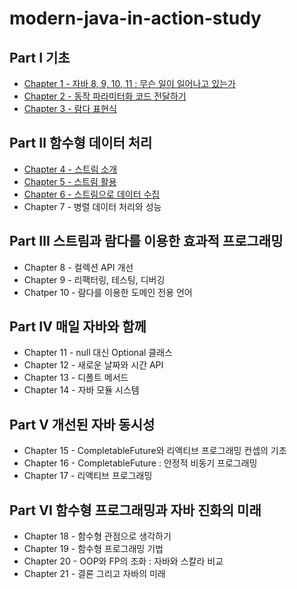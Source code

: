 # modern-java-in-action-study

## Part Ⅰ 기초
- [Chapter 1 - 자바 8, 9, 10, 11 : 무슨 일이 일어나고 있는가](./src/main/java/chap01)
- [Chapter 2 - 동작 파라미터화 코드 전달하기](./src/main/java/chap02)
- [Chapter 3 - 람다 표현식](./src/main/java/chap03)
## Part Ⅱ 함수형 데이터 처리
- [Chapter 4 - 스트림 소개](./src/main/java/chap04)
- [Chapter 5 - 스트림 활용](./src/main/java/chap05)
- [Chapter 6 - 스트림으로 데이터 수집](./src/main/java/chap06)
- Chapter 7 - 병렬 데이터 처리와 성능
## Part Ⅲ 스트림과 람다를 이용한 효과적 프로그래밍
- Chapter 8 - 컬렉션 API 개선
- Chapter 9 - 리팩터링, 테스팅, 디버깅
- Chatper 10 - 람다를 이용한 도메인 전용 언어
## Part Ⅳ 매일 자바와 함께
- Chapter 11 - null 대신 Optional 클래스
- Chapter 12 - 새로운 날짜와 시간 API
- Chapter 13 - 디폴트 메서드
- Chapter 14 - 자바 모듈 시스템
## Part Ⅴ 개선된 자바 동시성
- Chapter 15 - CompletableFuture와 리액티브 프로그래밍 컨셉의 기초
- Chapter 16 - CompletableFuture : 안정적 비동기 프로그래밍
- Chapter 17 - 리액티브 프로그래밍
## Part Ⅵ 함수형 프로그래밍과 자바 진화의 미래
- Chapter 18 - 함수형 관점으로 생각하기
- Chapter 19 - 함수형 프로그래밍 기법
- Chapter 20 - OOP와 FP의 조화 : 자바와 스칼라 비교
- Chapter 21 - 결론 그리고 자바의 미래